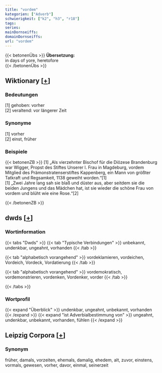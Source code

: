 ```yaml
---
title: "vordem"
kategorien: ["Adverb"]
schwierigkeit: ["k2", "h3", "r18"]
tags:
series:
mainDornseiffs:
domainDornseiffs:
url: "vordem"
---
```


{{< betonenÜbs >}}
**Übersetzung:**  
in days of yore, heretofore  
{{< /betonenÜbs >}}

## Wiktionary [[+](https://de.wiktionary.org/wiki/vordem)]

### Bedeutungen
[1] gehoben: vorher  
[2] veraltend: vor längerer Zeit  

### Synonyme
[1] vorher  
[2] einst, früher  

### Beispiele
{{< betonenZB >}}
[1] „Als vierzehnter Bischof für die Diözese Brandenburg war Wigger, Propst des Stiftes Unserer l. Frau in Magdeburg, vordem Mitglied des Prämonstratenserstiftes Kappenberg, ein Mann von größter Tatkraft und Regsamkeit, 1138 geweiht worden.“[1]  
[1] „Zwei Jahre lang sah sie blaß und düster aus, aber seitdem sie die beiden Jungens und das Mädchen hat, ist sie wieder die schöne Frau von vordem und blüht wie eine Rose.“[2]  

{{< /betonenZB >}}


## dwds [[+](https://www.dwds.de/wb/vordem)]

### Wortinformation
{{< tabs "Dwds" >}}
{{< tab "Typische Verbindungen" >}}
unbekannt, undenkbar, ungeahnt, vorhanden
{{< /tab >}}

{{< tab "alphabetisch vorangehend" >}}
vordeklamieren, vordeichen, Vordeich, Vordeck, Vordatierung
{{< /tab >}}

{{< tab "alphabetisch vorangehend" >}}
vordemokratisch, vordemonstrieren, vordenken, Vordenker, vorder
{{< /tab >}}

{{< /tabs >}}

### Wortprofil
{{< expand "Überblick" >}} undenkbar, ungeahnt, unbekannt, vorhanden {{< /expand >}}
{{< expand "ist Adverbialbestimmung von" >}} ungeahnt, undenkbar, unbekannt, vorhanden, fühlen {{< /expand >}}

## Leipzig Corpora [[+](https://corpora.uni-leipzig.de/en/res?word=vordem&corpusId=deu_newscrawl-public_2018)]


### Synonym
früher, damals, vorzeiten, ehemals, damalig, ehedem, alt, zuvor, einstens, vormals, gewesen, vorher, davor, einmal, seinerzeit

